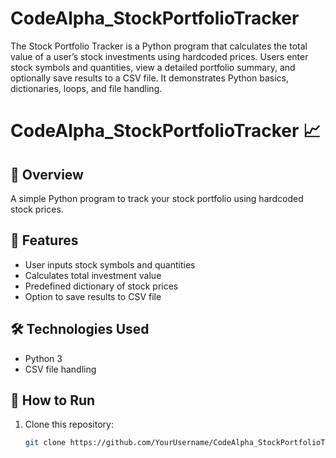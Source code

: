 # CodeAlpha_StockPortfolioTracker
The Stock Portfolio Tracker is a Python program that calculates the total value of a user’s stock investments using hardcoded prices. Users enter stock symbols and quantities, view a detailed portfolio summary, and optionally save results to a CSV file. It demonstrates Python basics, dictionaries, loops, and file handling.
# CodeAlpha_StockPortfolioTracker 📈

## 📌 Overview
A simple Python program to track your stock portfolio using hardcoded stock prices.

## 🚀 Features
- User inputs stock symbols and quantities
- Calculates total investment value
- Predefined dictionary of stock prices
- Option to save results to CSV file

## 🛠 Technologies Used
- Python 3
- CSV file handling

## 📂 How to Run
1. Clone this repository:
   ```bash
   git clone https://github.com/YourUsername/CodeAlpha_StockPortfolioTracker.git
